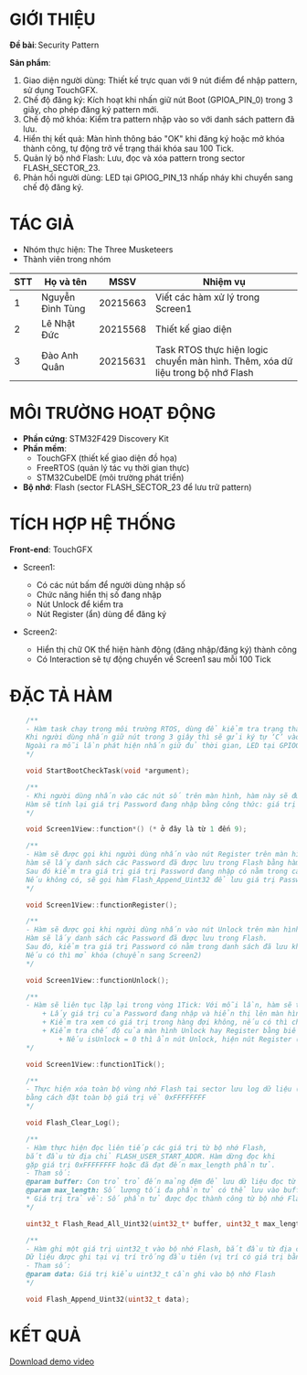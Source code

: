 # GIỚI THIỆU
**Đề bài**: Security Pattern

**Sản phẩm**: 
1.    Giao diện người dùng: Thiết kế trực quan với 9 nút điểm để nhập pattern, sử dụng TouchGFX.
2.    Chế độ đăng ký: Kích hoạt khi nhấn giữ nút Boot (GPIOA_PIN_0) trong 3 giây, cho phép đăng ký pattern mới.
3.    Chế độ mở khóa: Kiểm tra pattern nhập vào so với danh sách pattern đã lưu.
4.    Hiển thị kết quả: Màn hình thông báo "OK" khi đăng ký hoặc mở khóa thành công, tự động trở về trạng thái khóa sau 100 Tick.
5.    Quản lý bộ nhớ Flash: Lưu, đọc và xóa pattern trong sector FLASH_SECTOR_23.
6.    Phản hồi người dùng: LED tại GPIOG_PIN_13 nhấp nháy khi chuyển sang chế độ đăng ký.

# TÁC GIẢ
-    Nhóm thực hiện: The Three Musketeers
-    Thành viên trong nhóm 

| STT | Họ và tên | MSSV | Nhiệm vụ |
|-----|-----------|------|----------|
| 1   | Nguyễn Đình Tùng | 20215663 | Viết các hàm xử lý trong Screen1 |
| 2   | Lê Nhật Đức | 20215568 | Thiết kế giao diện |
| 3   | Đào Anh Quân | 20215631 | Task RTOS thực hiện logic chuyển màn hình. Thêm, xóa dữ liệu trong bộ nhớ Flash |

# MÔI TRƯỜNG HOẠT ĐỘNG
- **Phần cứng**: STM32F429 Discovery Kit
- **Phần mềm**:
    + TouchGFX (thiết kế giao diện đồ họa)
    + FreeRTOS (quản lý tác vụ thời gian thực)
    + STM32CubeIDE (môi trường phát triển)
- **Bộ nhớ**: Flash (sector FLASH_SECTOR_23 để lưu trữ pattern)

# TÍCH HỢP HỆ THỐNG
**Front-end**: TouchGFX
- Screen1:
    <image-card src="images/screen1.png" ></image-card>
    + Có các nút bấm để người dùng nhập số 
    + Chức năng hiển thị số đang nhập 
    + Nút Unlock để kiểm tra  
    + Nút Register (ẩn) dùng để đăng ký  

- Screen2:
    <image-card src="images/screen2.png" ></image-card>
    + Hiển thị chữ OK thể hiện hành động (đăng nhập/đăng ký) thành công 
    + Có Interaction sẽ tự động chuyển về Screen1 sau mỗi 100 Tick 

# ĐẶC TẢ HÀM
```c
    /** 
    - Hàm task chạy trong môi trường RTOS, dùng để kiểm tra trạng thái nút nhấn tại chân GPIOA_PIN_0.
    Khi người dùng nhấn giữ nút trong 3 giây thì sẽ gửi ký tự ‘C’ vào hàng đợi, là tín hiệu để sang màn hình đăng ký.
    Ngoài ra mỗi lần phát hiện nhấn giữ đủ thời gian, LED tại GPIOG_PIN_13 sẽ nhấp nháy để phản hồi. 
    */ 

    void StartBootCheckTask(void *argument);
```

```c
    /** 
    - Khi người dùng nhấn vào các nút số trên màn hình, hàm này sẽ được gọi tương ứng.
    Hàm sẽ tính lại giá trị Password đang nhập bằng công thức: giá trị mới = giá trị cũ * 10 + i ; 
    */ 

    void Screen1View::function*() (* ở đây là từ 1 đến 9); 
```

```c
    /** 
    - Hàm sẽ được gọi khi người dùng nhấn vào nút Register trên màn hình,
    hàm sẽ lấy danh sách các Password đã được lưu trong Flash bằng hàm : Flash_Read_All_Uint32.
    Sau đó kiểm tra giá trị giá trị Password đang nhập có nằm trong các giá trị đã lưu không.
    Nếu không có, sẽ gọi hàm Flash_Append_Uint32 để lưu giá trị Password đăng ký và chuyển sang Screen2 
    */ 

    void Screen1View::functionRegister(); 
```

```c
    /** 
    - Hàm sẽ được gọi khi người dùng nhấn vào nút Unlock trên màn hình.
    Hàm sẽ lấy danh sách các Password đã được lưu trong Flash.
    Sau đó, kiểm tra giá trị Password có nằm trong danh sách đã lưu không.
    Nếu có thì mở khóa (chuyển sang Screen2)
    */ 

    void Screen1View::functionUnlock();
```

```c
    /** 
    - Hàm sẽ liên tục lặp lại trong vòng 1Tick: Với mỗi lần, hàm sẽ thực hiện các công việc: 
        + Lấy giá trị của Password đang nhập và hiển thị lên màn hình. 
        + Kiểm tra xem có giá trị trong hàng đợi không, nếu có thì chuyển màn hình sang chế độ Register 
        + Kiểm tra chế độ của màn hình Unlock hay Register bằng biến toàn cụ isUnlock. 
            + Nếu isUnlock = 0 thì ẩn nút Unlock, hiện nút Register (Chế độ Register) và ngược lại. 
    */ 

    void Screen1View::function1Tick();
```

```c
    /** 
    - Thực hiện xóa toàn bộ vùng nhớ Flash tại sector lưu log dữ liệu (FLASH_SECTOR_23),
    bằng cách đặt toàn bộ giá trị về 0xFFFFFFFF 
    */ 

    void Flash_Clear_Log(); 
```

```c
    /** 
    - Hàm thực hiện đọc liên tiếp các giá trị từ bộ nhớ Flash,
    bắt đầu từ địa chỉ FLASH_USER_START_ADDR. Hàm dừng đọc khi
    gặp giá trị 0xFFFFFFFF hoặc đã đạt đến max_length phần tử. 
    - Tham số: 
    @param buffer: Con trỏ trỏ đến mảng đệm để lưu dữ liệu đọc từ Flash 
    @param max_length: Số lượng tối đa phần tử có thể lưu vào buffer 
    * Giá trị trả về: Số phần tử được đọc thành công từ bộ nhớ Flash 
    */ 

    uint32_t Flash_Read_All_Uint32(uint32_t* buffer, uint32_t max_length); 
```

```c
    /** 
    - Hàm ghi một giá trị uint32_t vào bộ nhớ Flash, bắt đầu từ địa chỉ FLASH_USER_START_ADDR.
    Dữ liệu được ghi tại vị trí trống đầu tiên (vị trí có giá trị bằng 0xFFFFFFFF. 
    - Tham số: 
    @param data: Giá trị kiểu uint32_t cần ghi vào bộ nhớ Flash 
    */ 

    void Flash_Append_Uint32(uint32_t data); 
```

# KẾT QUẢ
[Download demo video](./demoNhung.mp4)
